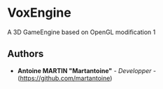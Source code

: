 # VoxEngine
A 3D GameEngine based on OpenGL
modification 1

## Authors
* **Antoine MARTIN "Martantoine"** - *Developper* - (<https://github.com/martantoine>)